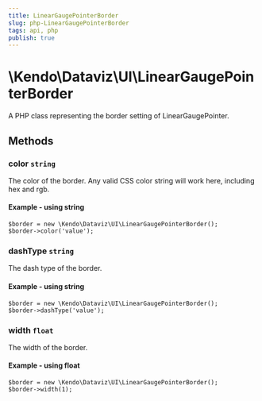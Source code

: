 ```yaml
---
title: LinearGaugePointerBorder
slug: php-LinearGaugePointerBorder
tags: api, php
publish: true
---
```


# \Kendo\Dataviz\UI\LinearGaugePointerBorder

A PHP class representing the border setting of LinearGaugePointer.


## Methods

### color `string`

The color of the border.
Any valid CSS color string will work here, including hex and rgb.


#### Example - using string
    $border = new \Kendo\Dataviz\UI\LinearGaugePointerBorder();
    $border->color('value');

### dashType `string`

The dash type of the border.


#### Example - using string
    $border = new \Kendo\Dataviz\UI\LinearGaugePointerBorder();
    $border->dashType('value');

### width `float`

The width of the border.


#### Example - using float
    $border = new \Kendo\Dataviz\UI\LinearGaugePointerBorder();
    $border->width(1);

